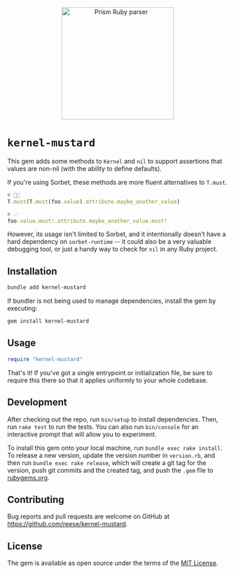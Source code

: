 <div align="center">
  <img alt="Prism Ruby parser" height="256px" src="https://github.com/reese/kernel-mustard/blob/main/assets/colonel-mustard.jpeg?raw=true">
</div>

# `kernel-mustard`

This gem adds some methods to `Kernel` and `nil` to support assertions that values are non-nil (with the ability to define defaults).

If you're using Sorbet, these methods are more fluent alternatives to `T.must`.

```ruby
# 😵‍💫
T.must(T.must(foo.value).attribute.maybe_another_value)

# ✅
foo.value.must!.attribute.maybe_another_value.must!
```

However, its usage isn't limited to Sorbet, and it intentionally doesn't have a hard dependency on `sorbet-runtime` -- it could also be a very valuable debugging tool, or just a handy way to check for `nil` in any Ruby project.

## Installation

```bash
bundle add kernel-mustard
```

If bundler is not being used to manage dependencies, install the gem by executing:

```bash
gem install kernel-mustard
```

## Usage

```ruby
require "kernel-mustard"
```

That's it! If you've got a single entrypoint or initialization file, be sure to require this there so that it applies uniformly to your whole codebase.

## Development

After checking out the repo, run `bin/setup` to install dependencies. Then, run `rake test` to run the tests. You can also run `bin/console` for an interactive prompt that will allow you to experiment.

To install this gem onto your local machine, run `bundle exec rake install`. To release a new version, update the version number in `version.rb`, and then run `bundle exec rake release`, which will create a git tag for the version, push git commits and the created tag, and push the `.gem` file to [rubygems.org](https://rubygems.org).

## Contributing

Bug reports and pull requests are welcome on GitHub at https://github.com/reese/kernel-mustard.

## License

The gem is available as open source under the terms of the [MIT License](https://opensource.org/licenses/MIT).
